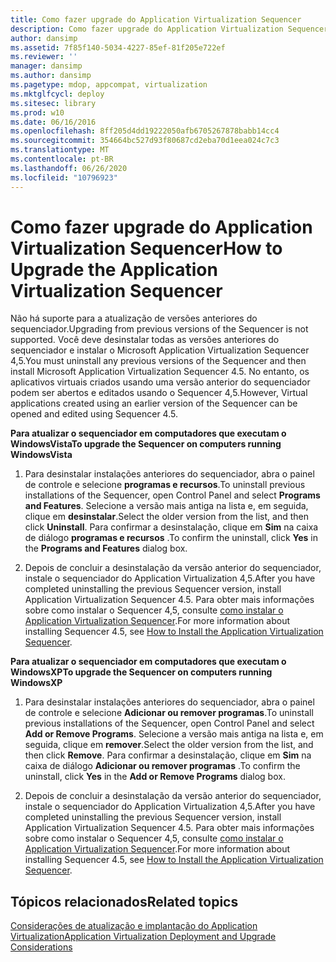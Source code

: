 ```yaml
---
title: Como fazer upgrade do Application Virtualization Sequencer
description: Como fazer upgrade do Application Virtualization Sequencer
author: dansimp
ms.assetid: 7f85f140-5034-4227-85ef-81f205e722ef
ms.reviewer: ''
manager: dansimp
ms.author: dansimp
ms.pagetype: mdop, appcompat, virtualization
ms.mktglfcycl: deploy
ms.sitesec: library
ms.prod: w10
ms.date: 06/16/2016
ms.openlocfilehash: 8ff205d4dd19222050afb6705267878babb14cc4
ms.sourcegitcommit: 354664bc527d93f80687cd2eba70d1eea024c7c3
ms.translationtype: MT
ms.contentlocale: pt-BR
ms.lasthandoff: 06/26/2020
ms.locfileid: "10796923"
---
```

# <span data-ttu-id="dac57-103">Como fazer upgrade do Application Virtualization Sequencer</span><span class="sxs-lookup"><span data-stu-id="dac57-103">How to Upgrade the Application Virtualization Sequencer</span></span>


<span data-ttu-id="dac57-104">Não há suporte para a atualização de versões anteriores do sequenciador.</span><span class="sxs-lookup"><span data-stu-id="dac57-104">Upgrading from previous versions of the Sequencer is not supported.</span></span> <span data-ttu-id="dac57-105">Você deve desinstalar todas as versões anteriores do sequenciador e instalar o Microsoft Application Virtualization Sequencer 4,5.</span><span class="sxs-lookup"><span data-stu-id="dac57-105">You must uninstall any previous versions of the Sequencer and then install Microsoft Application Virtualization Sequencer 4.5.</span></span> <span data-ttu-id="dac57-106">No entanto, os aplicativos virtuais criados usando uma versão anterior do sequenciador podem ser abertos e editados usando o Sequencer 4,5.</span><span class="sxs-lookup"><span data-stu-id="dac57-106">However, Virtual applications created using an earlier version of the Sequencer can be opened and edited using Sequencer 4.5.</span></span>

**<span data-ttu-id="dac57-107">Para atualizar o sequenciador em computadores que executam o WindowsVista</span><span class="sxs-lookup"><span data-stu-id="dac57-107">To upgrade the Sequencer on computers running WindowsVista</span></span>**

1.  <span data-ttu-id="dac57-108">Para desinstalar instalações anteriores do sequenciador, abra o painel de controle e selecione **programas e recursos**.</span><span class="sxs-lookup"><span data-stu-id="dac57-108">To uninstall previous installations of the Sequencer, open Control Panel and select **Programs and Features**.</span></span> <span data-ttu-id="dac57-109">Selecione a versão mais antiga na lista e, em seguida, clique em **desinstalar**.</span><span class="sxs-lookup"><span data-stu-id="dac57-109">Select the older version from the list, and then click **Uninstall**.</span></span> <span data-ttu-id="dac57-110">Para confirmar a desinstalação, clique em **Sim** na caixa de diálogo **programas e recursos** .</span><span class="sxs-lookup"><span data-stu-id="dac57-110">To confirm the uninstall, click **Yes** in the **Programs and Features** dialog box.</span></span>

2.  <span data-ttu-id="dac57-111">Depois de concluir a desinstalação da versão anterior do sequenciador, instale o sequenciador do Application Virtualization 4,5.</span><span class="sxs-lookup"><span data-stu-id="dac57-111">After you have completed uninstalling the previous Sequencer version, install Application Virtualization Sequencer 4.5.</span></span> <span data-ttu-id="dac57-112">Para obter mais informações sobre como instalar o Sequencer 4,5, consulte [como instalar o Application Virtualization Sequencer](how-to-install-the-application-virtualization-sequencer.md).</span><span class="sxs-lookup"><span data-stu-id="dac57-112">For more information about installing Sequencer 4.5, see [How to Install the Application Virtualization Sequencer](how-to-install-the-application-virtualization-sequencer.md).</span></span>

**<span data-ttu-id="dac57-113">Para atualizar o sequenciador em computadores que executam o WindowsXP</span><span class="sxs-lookup"><span data-stu-id="dac57-113">To upgrade the Sequencer on computers running WindowsXP</span></span>**

1.  <span data-ttu-id="dac57-114">Para desinstalar instalações anteriores do sequenciador, abra o painel de controle e selecione **Adicionar ou remover programas**.</span><span class="sxs-lookup"><span data-stu-id="dac57-114">To uninstall previous installations of the Sequencer, open Control Panel and select **Add or Remove Programs**.</span></span> <span data-ttu-id="dac57-115">Selecione a versão mais antiga na lista e, em seguida, clique em **remover**.</span><span class="sxs-lookup"><span data-stu-id="dac57-115">Select the older version from the list, and then click **Remove**.</span></span> <span data-ttu-id="dac57-116">Para confirmar a desinstalação, clique em **Sim** na caixa de diálogo **Adicionar ou remover programas** .</span><span class="sxs-lookup"><span data-stu-id="dac57-116">To confirm the uninstall, click **Yes** in the **Add or Remove Programs** dialog box.</span></span>

2.  <span data-ttu-id="dac57-117">Depois de concluir a desinstalação da versão anterior do sequenciador, instale o sequenciador do Application Virtualization 4,5.</span><span class="sxs-lookup"><span data-stu-id="dac57-117">After you have completed uninstalling the previous Sequencer version, install Application Virtualization Sequencer 4.5.</span></span> <span data-ttu-id="dac57-118">Para obter mais informações sobre como instalar o Sequencer 4,5, consulte [como instalar o Application Virtualization Sequencer](how-to-install-the-application-virtualization-sequencer.md).</span><span class="sxs-lookup"><span data-stu-id="dac57-118">For more information about installing Sequencer 4.5, see [How to Install the Application Virtualization Sequencer](how-to-install-the-application-virtualization-sequencer.md).</span></span>

## <span data-ttu-id="dac57-119">Tópicos relacionados</span><span class="sxs-lookup"><span data-stu-id="dac57-119">Related topics</span></span>


[<span data-ttu-id="dac57-120">Considerações de atualização e implantação do Application Virtualization</span><span class="sxs-lookup"><span data-stu-id="dac57-120">Application Virtualization Deployment and Upgrade Considerations</span></span>](application-virtualization-deployment-and-upgrade-considerations.md)

 

 





